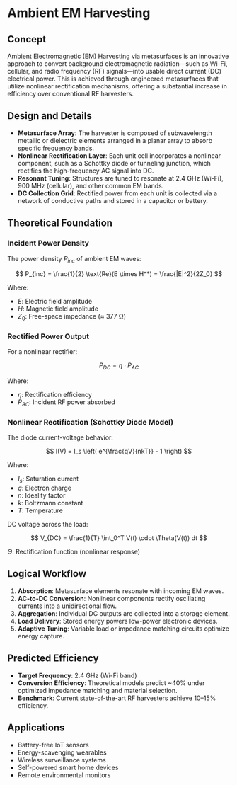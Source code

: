 # Ambient EM Harvesting

## Concept

Ambient Electromagnetic (EM) Harvesting via metasurfaces is an innovative approach to convert background electromagnetic radiation—such as Wi-Fi, cellular, and radio frequency (RF) signals—into usable direct current (DC) electrical power. This is achieved through engineered metasurfaces that utilize nonlinear rectification mechanisms, offering a substantial increase in efficiency over conventional RF harvesters.

## Design and Details

* **Metasurface Array**: The harvester is composed of subwavelength metallic or dielectric elements arranged in a planar array to absorb specific frequency bands.
* **Nonlinear Rectification Layer**: Each unit cell incorporates a nonlinear component, such as a Schottky diode or tunneling junction, which rectifies the high-frequency AC signal into DC.
* **Resonant Tuning**: Structures are tuned to resonate at 2.4 GHz (Wi-Fi), 900 MHz (cellular), and other common EM bands.
* **DC Collection Grid**: Rectified power from each unit is collected via a network of conductive paths and stored in a capacitor or battery.

## Theoretical Foundation

### Incident Power Density

The power density $P_{inc}$ of ambient EM waves:

$$
P_{inc} = \frac{1}{2} \text{Re}(E \times H^*) = \frac{|E|^2}{2Z_0}
$$

Where:

* $E$: Electric field amplitude
* $H$: Magnetic field amplitude
* $Z_0$: Free-space impedance (≈ 377 Ω)

### Rectified Power Output

For a nonlinear rectifier:

$$
P_{DC} = \eta \cdot P_{AC}
$$

Where:

* $\eta$: Rectification efficiency
* $P_{AC}$: Incident RF power absorbed

### Nonlinear Rectification (Schottky Diode Model)

The diode current-voltage behavior:

$$
I(V) = I_s \left( e^{\frac{qV}{nkT}} - 1 \right)
$$

Where:

* $I_s$: Saturation current
* $q$: Electron charge
* $n$: Ideality factor
* $k$: Boltzmann constant
* $T$: Temperature

DC voltage across the load:

$$
V_{DC} = \frac{1}{T} \int_0^T V(t) \cdot \Theta(V(t)) dt
$$

$\Theta$: Rectification function (nonlinear response)

## Logical Workflow

1. **Absorption**: Metasurface elements resonate with incoming EM waves.
2. **AC-to-DC Conversion**: Nonlinear components rectify oscillating currents into a unidirectional flow.
3. **Aggregation**: Individual DC outputs are collected into a storage element.
4. **Load Delivery**: Stored energy powers low-power electronic devices.
5. **Adaptive Tuning**: Variable load or impedance matching circuits optimize energy capture.

## Predicted Efficiency

* **Target Frequency**: 2.4 GHz (Wi-Fi band)
* **Conversion Efficiency**: Theoretical models predict \~40% under optimized impedance matching and material selection.
* **Benchmark**: Current state-of-the-art RF harvesters achieve 10–15% efficiency.

## Applications

* Battery-free IoT sensors
* Energy-scavenging wearables
* Wireless surveillance systems
* Self-powered smart home devices
* Remote environmental monitors

